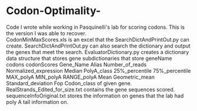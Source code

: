 # Codon-Optimality-
Code I wrote while working in Pasquinelli's lab for scoring codons. This is the version I was able to recover.  
CodonMinMaxScores.xls	is an excel that the SearchDictAndPrintOut.py can create.
SearchDictAndPrintOut.py can also search the dictionary and output the genes that meet the search.
EvaluatorDictionary.py	creates a dictionary data structure that stores gene subdictionaries that store geneName codons  codonScores Gene_Name	Alias	Number_of_reads	Normalized_expression	Median	PolyA_class	25%_percentile	75%_percentile	MAX_polyA	MIN_polyA	RANGE_polyA	Mean	Geometric_mean	Standard_deviation	Fop	Codon_class   of given gene.
RealStrands_Edited_for_size.txt	contains the gene sequences scored.
sequenceInfoOriginal.txt stores the information on genes that the lab had poly A tail information on.
